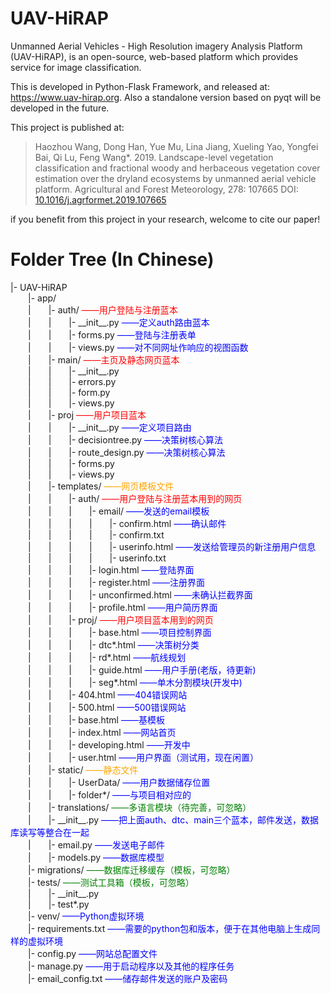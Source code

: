 # UAV-HiRAP
Unmanned Aerial Vehicles - High Resolution imagery Analysis Platform (UAV-HiRAP), is an open-source, web-based platform which provides service for image classification.    

This is developed in Python-Flask Framework, and released at: https://www.uav-hirap.org. Also a standalone version based on pyqt will be developed in the future.    

This project is published at:    
> Haozhou Wang, Dong Han, Yue Mu, Lina Jiang, Xueling Yao, Yongfei Bai, Qi Lu, Feng Wang*. 2019. Landscape-level vegetation classification and fractional woody and herbaceous vegetation cover estimation over the dryland ecosystems by unmanned aerial vehicle platform. Agricultural and Forest Meteorology, 278: 107665 DOI: [10.1016/j.agrformet.2019.107665](https://www.sciencedirect.com/science/article/pii/S0168192319302734?via%3Dihub)    

if you benefit from this project in your research, welcome to cite our paper!

# Folder Tree (In Chinese)
|- UAV-HiRAP    
  |- app/    
  |  |- auth/ <font color='red'>——用户登陆与注册蓝本</font>    
  |  |  |- \_\_init\_\_.py   <font color='blue'>——定义auth路由蓝本</font>    
  |  |  |- forms.py   <font color='blue'>——登陆与注册表单</font>    
  |  |  |- views.py   <font color='blue'>——对不同网址作响应的视图函数</font>    
  |  |- main/ <font color='red'>——主页及静态网页蓝本</font>    
  |  |  |- \_\_init\_\_.py    
  |  |  |- errors.py    
  |  |  |- form.py    
  |  |  |- views.py   
  |  |- proj <font color='red'>——用户项目蓝本</font>    
  |  |  |- \_\_init\_\_.py   <font color='blue'>——定义项目路由</font>    
  |  |  |- decisiontree.py   <font color='blue'>——决策树核心算法</font>    
  |  |  |- route_design.py   <font color='blue'>——决策树核心算法</font>    
  |  |  |- forms.py    
  |  |  |- views.py     
  |  |- templates/ <font color='orange'>——网页模板文件</font>    
  |  |  |- auth/   <font color='red'>——用户登陆与注册蓝本用到的网页</font>    
  |  |  |  |- email/   <font color='blue'>——发送的email模板</font>    
  |  |  |  |  |- confirm.html   <font color='blue'>——确认邮件</font>    
  |  |  |  |  |- confirm.txt    
  |  |  |  |  |- userinfo.html   <font color='blue'>——发送给管理员的新注册用户信息</font>    
  |  |  |  |  |- userinfo.txt    
  |  |  |  |- login.html   <font color='blue'>——登陆界面</font>    
  |  |  |  |- register.html   <font color='blue'>——注册界面</font>    
  |  |  |  |- unconfirmed.html   <font color='blue'>——未确认拦截界面</font>    
  |  |  |  |- profile.html   <font color='blue'>——用户简历界面</font>    
  |  |  |- proj/   <font color='red'>——用户项目蓝本用到的网页</font>    
  |  |  |  |- base.html   <font color='blue'>——项目控制界面</font>    
  |  |  |  |- dtc*.html   <font color='blue'>——决策树分类</font>    
  |  |  |  |- rd*.html   <font color='blue'>——航线规划</font>    
  |  |  |  |- guide.html   <font color='blue'>——用户手册(老版，待更新)</font>    
  |  |  |  |- seg*.html   <font color='blue'>——单木分割模块(开发中)</font>    
  |  |  |- 404.html   <font color='blue'>——404错误网站</font>    
  |  |  |- 500.html   <font color='blue'>——500错误网站</font>    
  |  |  |- base.html   <font color='blue'>——基模板</font>    
  |  |  |- index.html   <font color='blue'>——网站首页</font>    
  |  |  |- developing.html   <font color='blue'>——开发中</font>    
  |  |  |- user.html   <font color='blue'>——用户界面（测试用，现在闲置）</font>    
  |  |- static/   <font color='orange'>——静态文件</font>      
  |  |  |- UserData/   <font color='blue'>——用户数据储存位置</font>    
  |  |  |- folder*/   <font color='blue'>——与项目相对应的</font>    
  |  |- translations/ <font color='green'>——多语言模块（待完善，可忽略）</font>    
  |  |- \_\_init\_\_.py   <font color='blue'>——把上面auth、dtc、main三个蓝本，邮件发送，数据库读写等整合在一起</font>    
  |  |- email.py   <font color='blue'>——发送电子邮件</font>    
  |  |- models.py   <font color='blue'>——数据库模型</font>    
  |- migrations/  <font color='green'>——数据库迁移缓存（模板，可忽略）</font>    
  |- tests/   <font color='green'>——测试工具箱（模板，可忽略）</font>    
  |  |- \_\_init\_\_.py    
  |  |- test\*.py    
  |- venv/  <font color='blue'>——Python虚拟环境</font>    
  |- requirements.txt  <font color='blue'>——需要的python包和版本，便于在其他电脑上生成同样的虚拟环境</font>    
  |- config.py  <font color='blue'>——网站总配置文件</font>    
  |- manage.py  <font color='blue'>——用于启动程序以及其他的程序任务</font>    
  |- email_config.txt <font color='blue'>——储存邮件发送的账户及密码</font>    